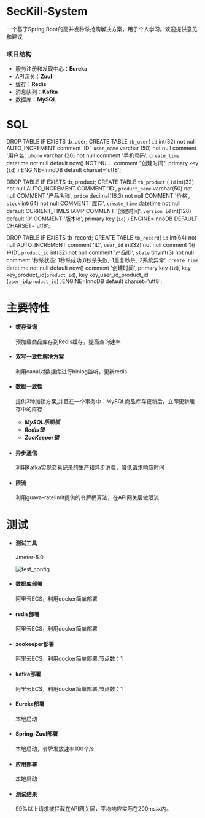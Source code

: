 # SecKill-System

一个基于Spring Boot的高并发秒杀抢购解决方案，用于个人学习。欢迎提供意见和建议
 
 
### 项目结构
   - 服务注册和发现中心：**Eureka**
   - API网关：**Zuul**
   - 缓存：**Redis**
   - 消息队列：**Kafka**
   - 数据库：**MySQL**

 
# SQL

DROP TABLE IF EXISTS tb_user;
CREATE TABLE `tb_user`(
    `id` int(32) not null AUTO_INCREMENT comment 'ID',
    `user_name` varchar (50) not null comment '用户名',
    `phone` varchar (20) not null comment '手机号码',
    `create_time` datetime not null default now() NOT NULL comment "创建时间",
    primary key (`id`)
) ENGINE=InnoDB default charset='utf8';

DROP TABLE IF EXISTS tb_product;
CREATE TABLE `tb_product` (
  `id` int(32) not null AUTO_INCREMENT COMMENT 'ID',
  `product_name` varchar(50) not null COMMENT '产品名称',
  `price` decimal(16,3) not null COMMENT '价格',
  `stock` int(64) not null COMMENT '库存',
  `create_time` datetime not null default CURRENT_TIMESTAMP COMMENT '创建时间',
  `version_id` int(128) default '0' COMMENT '版本id',
  primary key (`id`)
) ENGINE=InnoDB DEFAULT CHARSET='utf8';

DROP TABLE IF EXISTS tb_record;
CREATE TABLE `tb_record`(
    `id` int(64) not null AUTO_INCREMENT comment 'ID',
    `user_id` int(32) not null comment '用户ID',
    `product_id` int(32) not null comment '产品ID',
    `state` tinyint(3) not null comment '秒杀状态: 1秒杀成功,0秒杀失败,-1重复秒杀,-2系统异常',
    `create_time` datetime not null default now() comment '创建时间',
    primary key (`id`),
    key key_product_id(`product_id`),
    key key_user_id_product_id (`user_id`,`product_id`)
)ENGINE=InnoDB default charset='utf8';

# 主要特性

 - #### 缓存查询

   预加载商品库存到Redis缓存，提高查询速率

- #### 双写一致性解决方案

   利用canal对数据库进行binlog监听，更新redis

 - #### 数据一致性

   提供3种加锁方案,并且在一个事务中：MySQL商品库存更新后，立即更新缓存中的库存
 
   - ***MySQL乐观锁***
   - ***Redis锁***
   - ***ZooKeeper锁***

 - #### 异步通信

   利用Kafka实现交易记录的生产和异步消费，降低请求响应时间

 - #### 限流

   利用guava-ratelimit提供的令牌桶算法，在API网关层做限流

# 测试

- #### 测试工具

  Jmeter-5.0
  
  ![test_config](https://github.com/JiangJiangjungle/SecKill-System/blob/master/figures/test_config.png)

- #### 数据库部署

  阿里云ECS，利用docker简单部署
  
- #### redis部署

  阿里云ECS，利用docker简单部署

- #### zookeeper部署

  阿里云ECS，利用docker简单部署,节点数：1
 
- #### kafka部署

  阿里云ECS，利用docker简单部署,节点数：1
  
- #### Eureka部署

  本地启动
  
- #### Spring-Zuul部署

  本地启动，令牌发放速率100个/s
  
- #### 应用部署

  本地启动
  
- #### 测试结果

  99%以上请求被拦截在API网关层，平均响应实际在200ms以内。
  
